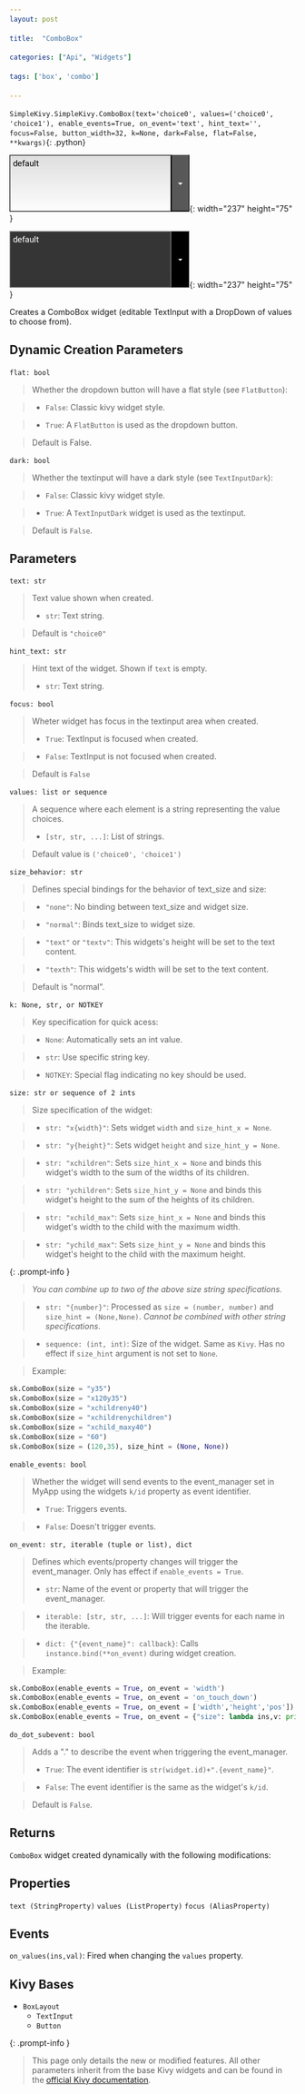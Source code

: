 ```yaml
---
layout: post

title:  "ComboBox"

categories: ["Api", "Widgets"]

tags: ['box', 'combo']

---
```

`SimpleKivy.SimpleKivy.ComboBox(text='choice0', values=('choice0', 'choice1'), enable_events=True, on_event='text', hint_text='', focus=False, button_width=32, k=None, dark=False, flat=False, **kwargs)`{: .python}


![ComboBox.png](assets/img/docs/ComboBox.png){: width="237" height="75" }

![ComboBox.2.png](assets/img/docs/ComboBox.2.png){: width="237" height="75" }


Creates a ComboBox widget (editable TextInput with a DropDown of values to choose from).

## Dynamic Creation Parameters

`flat: bool`

> Whether the dropdown button will have a flat style (see `FlatButton`):

> - `False`: Classic kivy widget style.

> - `True`: A `FlatButton` is used as the dropdown button.

> Default is False.

`dark: bool`

> Whether the textinput will have a dark style (see `TextInputDark`):

> - `False`: Classic kivy widget style.

> - `True`: A `TextInputDark` widget is used as the textinput.

> Default is `False`.

## Parameters

`text: str`

> Text value shown when created.
> - `str`: Text string.

> Default is `"choice0"`


`hint_text: str`

> Hint text of the widget. Shown if `text` is empty.
> - `str`: Text string.


`focus: bool`

> Wheter widget has focus in the textinput area when created.
> - `True`: TextInput is focused when created.

> - `False`: TextInput is not focused when created.

> Default is `False`

`values: list or sequence`

> A sequence where each element is a string representing the value choices.
> - `[str, str, ...]`: List of strings.

> Default value is `('choice0', 'choice1')`

`size_behavior: str`

> Defines special bindings for the behavior of text_size and size:

> - `"none"`: No binding between text_size and widget size.

> - `"normal"`: Binds text_size to widget size.

> - `"text"` or `"textv"`: This widgets's height will be set to the text content.

> - `"texth"`: This widgets's width will be set to the text content.

> Default is "normal".



`k: None, str, or NOTKEY`

> Key specification for quick acess:

> - `None`: Automatically sets an int value.

> - `str`: Use specific string key.

> - `NOTKEY`: Special flag indicating no key should be used.


`size: str or sequence of 2 ints`

> Size specification of the widget:


> - `str: "x{width}"`: Sets widget `width` and `size_hint_x = None`.

> - `str: "y{height}"`: Sets widget `height` and `size_hint_y = None`.

> - `str: "xchildren"`: Sets `size_hint_x = None` and binds this widget's width to the sum of the widths of its children.

> - `str: "ychildren"`: Sets `size_hint_y = None` and binds this widget's height to the sum of the heights of its children.

> - `str: "xchild_max"`: Sets `size_hint_x = None` and binds this widget's width to the child with the maximum width.

> - `str: "ychild_max"`: Sets `size_hint_y = None` and binds this widget's height to the child with the maximum height.


{: .prompt-info }

> *You can combine up to two of the above size string specifications.*

> - `str: "{number}"`: Processed as `size = (number, number)` and `size_hint = (None,None)`. *Cannot be combined with other string specifications*.


> - `sequence: (int, int)`: Size of the widget. Same as `Kivy`. Has no effect if `size_hint` argument is not set to `None`.


> Example:

```py
sk.ComboBox(size = "y35")
sk.ComboBox(size = "x120y35")
sk.ComboBox(size = "xchildreny40")
sk.ComboBox(size = "xchildrenychildren")
sk.ComboBox(size = "xchild_maxy40")
sk.ComboBox(size = "60")
sk.ComboBox(size = (120,35), size_hint = (None, None))
```

`enable_events: bool`

> Whether the widget will send events to the event_manager set in MyApp using the widgets `k/id` property as event identifier.
> - `True`: Triggers events.

> - `False`: Doesn't trigger events.


`on_event: str, iterable (tuple or list), dict`

> Defines which events/property changes will trigger the event_manager. Only has effect if `enable_events = True`.
> - `str`: Name of the event or property that will trigger the event_manager.

> - `iterable: [str, str, ...]`: Will trigger events for each name in the iterable.

> - `dict: {"{event_name}": callback}`: Calls `instance.bind(**on_event)` during widget creation.


> Example:

```py
sk.ComboBox(enable_events = True, on_event = 'width')
sk.ComboBox(enable_events = True, on_event = 'on_touch_down')
sk.ComboBox(enable_events = True, on_event = ['width','height','pos'])
sk.ComboBox(enable_events = True, on_event = {"size": lambda ins,v: print("size =",v)})

```

`do_dot_subevent: bool`

> Adds a "." to describe the event when triggering the event_manager.
> - `True`: The event identifier is `str(widget.id)+".{event_name}"`.

> - `False`: The event identifier is the same as the widget's `k/id`.

> Default is `False`.


## Returns

`ComboBox` widget created dynamically with the following modifications:


## Properties

`text (StringProperty)`
`values (ListProperty)`
`focus (AliasProperty)`

## Events

`on_values(ins,val)`: Fired when changing the `values` property.


## Kivy Bases

- `BoxLayout`
    - `TextInput`
    - `Button`


{: .prompt-info }

> This page only details the new or modified features. All other parameters inherit from the base Kivy widgets and can be found in the [official Kivy documentation](https://kivy.org/doc/stable).

